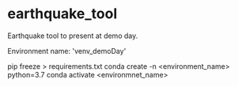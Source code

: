 # earthquake_tool
Earthquake tool to present at demo day.

Environment name: 'venv_demoDay'

pip freeze > requirements.txt
conda create -n <environment_name> python=3.7
conda activate <environmnet_name>